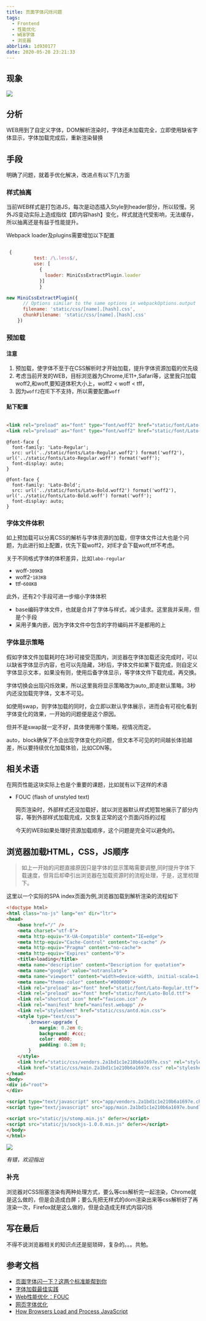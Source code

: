 ```yaml
---
title: 页面字体闪烁问题
tags:
  - Frontend
  - 性能优化
  - WEB字体
  - 浏览器
abbrlink: 1d930177
date: 2020-05-28 23:21:33
---
```


## 现象

![](http://static.1991421.cn/2020/2020-05-28-232331.gif)


## 分析

WEB用到了自定义字体，DOM解析渲染时，字体还未加载完全，立即使用缺省字体显示，字体加载完成后，重新渲染替换


## 手段

明确了问题，就着手优化解决，改进点有以下几方面

### 样式抽离

当前WEB样式是打包进JS，每次是动态插入Style到header部分，所以较慢。另外JS变动实际上造成指纹【即内容hash】变化，样式就连代受影响，无法缓存，所以抽离还是有益于性能提升。


Webpack loader及plugins需要增加以下配置

    
```js

 {
          test: /\.less$/,
          use: [
            {
              loader: MiniCssExtractPlugin.loader
            }]
            }
```



```js
new MiniCssExtractPlugin({
      // Options similar to the same options in webpackOptions.output
      filename: 'static/css/[name].[hash].css',
      chunkFilename: 'static/css/[name].[hash].css'
    })
```


###  预加载

#### 注意

1. 预加载，使字体不至于在CSS解析时才开始加载，提升字体资源加载的优先级
2. 考虑当前开发的WEB，目标浏览器为Chrome,IE11+,Safari等，这里我只加载woff2,和woff,要知道体积大小上，woff2 < woff < tff，
3. 因为`woff2`在IE下不支持，所以需要配置`woff`

#### 贴下配置

```html

<link rel="preload" as="font" type="font/woff2" href="static/font/Lato-Regular.woff2">
<link rel="preload" as="font" type="font/woff2" href="static/font/Lato-Bold.woff2">
```


```less
@font-face {
  font-family: 'Lato-Regular';
  src: url('../static/fonts/Lato-Regular.woff2') format('woff2'), url('../static/fonts/Lato-Regular.woff') format('woff');
  font-display: auto;
}

@font-face {
  font-family: 'Lato-Bold';
  src: url('../static/fonts/Lato-Bold.woff2') format('woff2'), url('../static/fonts/Lato-Bold.woff') format('woff');
  font-display: auto;
}
```

### 字体文件体积

如上预加载可以分离CSS的解析与字体资源的加载，但字体文件过大也是个问题，为此进行如上配置，优先下载woff2，对IE才会下载woff,ttf不考虑。

关于不同格式字体的体积差异，比如`labo-regular`

- woff-`309KB`
- woff2-`183KB`
- ttf-`608KB`


此外，还有2个手段可进一步缩小字体体积

- base编码字体文件，也就是合并了字体与样式，减少请求。这里我并采用，但是个手段
- 采用子集内嵌，因为字体文件中包含的字符编码并不是都用的上


### 字体显示策略

假如字体文件加载耗时在3秒可接受范围内，浏览器在字体加载还没完成时，可以以缺省字体显示内容，也可以先隐藏，3秒后，字体文件如果下载完成，则自定义字体显示文本，如果没有则，使用后备字体显示，等字体文件下载完成，再交换。

字体切换会出现闪烁效果，所以这里我将显示策略改为auto,,即走默认策略，3秒内还没加载完字体，文本不可见。

如使用swap，则字体加载的同时，会立即以默认字体展示，进而会有可视化看到字体变化的效果，一开始的问题便是这个原因。

但并不是swap就一定不好，具体使用哪个策略，视情况而定。

auto，block确保了不会出现字体变化的问题，但文本不可见的时间越长体验越差，所以要持续优化加载体验，比如CDN等。

## 相关术语

在网页性能这块实际上也是个重要的课题，比如就有以下这样的术语

- FOUC (flash of unstyled text)
  
	网页渲染时，外部样式还没加载好，就以浏览器默认样式短暂地展示了部分内容，等到外部样式加载完成，又恢复正常的这个页面闪烁的过程
	
   今天的WEB如果处理好资源加载顺序，这个问题是完全可以避免的。
    
    
## 浏览器加载HTML，CSS，JS顺序

> 如上一开始的问题直接原因只是字体的显示策略需要调整,同时提升字体下载速度，但背后却牵引出浏览器在加载资源时的流程处理，于是，这里梳理下。


这里以一个实际的SPA index页面为例,浏览器加载到解析渲染的流程如下


```html
<!doctype html>
<html class="no-js" lang="en" dir="ltr">
<head>
    <base href="/" />
    <meta charset="utf-8">
    <meta http-equiv="X-UA-Compatible" content="IE=edge">
    <meta http-equiv="Cache-Control" content="no-cache" />
    <meta http-equiv="Pragma" content="no-cache">
    <meta http-equiv="Expires" content="0">
    <title>loading</title>
    <meta name="description" content="Description for quotation">
    <meta name="google" value="notranslate">
    <meta name="viewport" content="width=device-width, initial-scale=1, shrink-to-fit=no">
    <meta name="theme-color" content="#000000">
    <link rel="preload" as="font" href="static/font/Lato-Regular.ttf">
    <link rel="preload" as="font" href="static/font/Lato-Bold.ttf">
    <link rel="shortcut icon" href="favicon.ico" />
    <link rel="manifest" href="manifest.webapp" />
    <link rel="stylesheet" href="static/css/antd.min.css">
    <style type="text/css">
        .browser-upgrade {
            margin: 0.2em 0;
            background: #ccc;
            color: #000;
            padding: 0.2em 0;
        }
    </style>
    <link href="static/css/vendors.2a1bd1c1e210b6a1697e.css" rel="stylesheet">
    <link href="static/css/main.2a1bd1c1e210b6a1697e.css" rel="stylesheet">
</head>
<body>
<div id="root">
</div>

<script type="text/javascript" src="app/vendors.2a1bd1c1e210b6a1697e.chunk.js"></script>
<script type="text/javascript" src="app/main.2a1bd1c1e210b6a1697e.bundle.js"></script>

<script src="static/js/stomp.min.js" defer></script>
<script src="static/js/sockjs-1.0.0.min.js" defer></script>
</body>
</html>

```


 
![](http://static.1991421.cn/2020/2020-05-29-163213.jpeg)


_有错，欢迎指出_
 
### 补充
 
浏览器对CSS阻塞渲染有两种处理方式，要么等css解析完一起渲染，Chrome就是这么做的，但是会造成白屏；要么先把无样式的dom渲染出来等css解析好了再渲染一次，Firefox就是这么做的，但是会造成无样式内容闪烁
 
 
 
## 写在最后

不得不说浏览器相关的知识点还是挺琐碎，复杂的。。。共勉。


## 参考文档

 - [页面字体闪一下？这两个标准能帮到你](https://juejin.im/post/5b84a885e51d4538d041a674)
 - [字体加载最佳实践](https://xiaoiver.github.io/coding/2018/03/22/%E5%AD%97%E4%BD%93%E5%8A%A0%E8%BD%BD%E6%9C%80%E4%BD%B3%E5%AE%9E%E8%B7%B5.html)
 - [Web性能优化：FOUC](https://zhuanlan.zhihu.com/p/90172207)
 - [网页字体优化](https://developers.google.com/web/fundamentals/performance/optimizing-content-efficiency/webfont-optimization?hl=zh-cn)
 - [How Browsers Load and Process JavaScript](https://www.innoq.com/en/blog/loading-javascript/)
